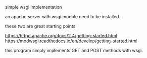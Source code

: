 simple wsgi implementation

an apache server with wsgi module need to be installed.

these two are great starting points:
 
https://httpd.apache.org/docs/2.4/getting-started.html
https://modwsgi.readthedocs.io/en/develop/getting-started.html

this program simply implements GET and POST methods with wsgi.
